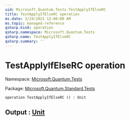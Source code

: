 ```yaml
---
uid: Microsoft.Quantum.Tests.TestApplyIfElseRC
title: TestApplyIfElseRC operation
ms.date: 3/24/2021 12:00:00 AM
ms.topic: managed-reference
qsharp.kind: operation
qsharp.namespace: Microsoft.Quantum.Tests
qsharp.name: TestApplyIfElseRC
qsharp.summary: ''
---
```


# TestApplyIfElseRC operation

Namespace: [Microsoft.Quantum.Tests](xref:Microsoft.Quantum.Tests)

Package: [Microsoft.Quantum.Standard.Tests](https://nuget.org/packages/Microsoft.Quantum.Standard.Tests)




```qsharp
operation TestApplyIfElseRC () : Unit
```


## Output : [Unit](xref:microsoft.quantum.lang-ref.unit)

